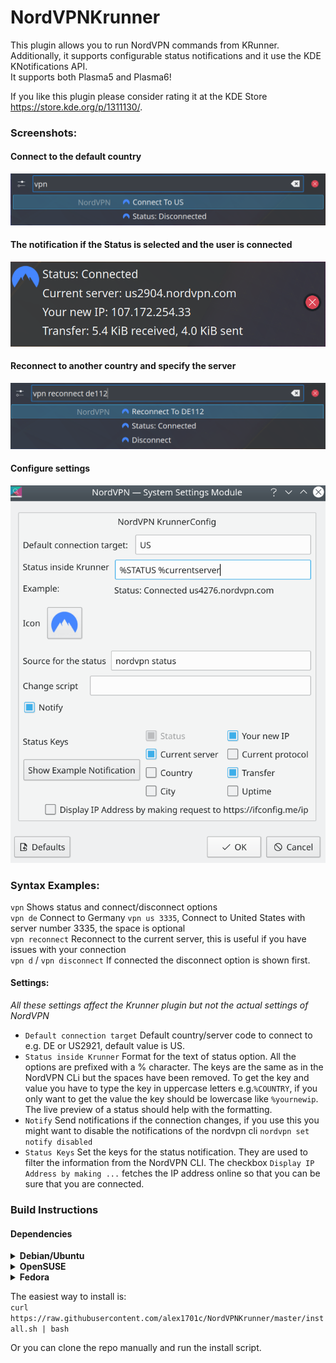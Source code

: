 # NordVPNKrunner 

This plugin allows you to run NordVPN commands from KRunner.
Additionally, it supports configurable status notifications and it use the 
KDE KNotifications API.  
It supports both Plasma5 and Plasma6!

If you like this plugin please consider rating it at the KDE Store https://store.kde.org/p/1311130/.  

### Screenshots:
#### Connect to the default country
![Connect to default country](https://raw.githubusercontent.com/alex1701c/Screenshots/master/NordVPNKrunner/connect_default.png)
#### The notification if the Status is selected and the user is connected
![Notification if Status: Connected is selected](https://raw.githubusercontent.com/alex1701c/Screenshots/master/NordVPNKrunner/connected_notification.png)
#### Reconnect to another country and specify the server
![Reconnect to other county with specific server](https://raw.githubusercontent.com/alex1701c/Screenshots/master/NordVPNKrunner/reconnect_other_country_with_server.png)
#### Configure settings
![Configure settings in GUI](https://raw.githubusercontent.com/alex1701c/Screenshots/master/NordVPNKrunner/formatting_example.png)

### Syntax Examples:

`vpn` Shows status and connect/disconnect options  
`vpn de` Connect to Germany
`vpn us 3335`, Connect to United States with server number 3335, the space is optional  
`vpn reconnect` Reconnect to the current server, this is useful if you have issues with your connection  
`vpn d` / `vpn disconnect` If connected the disconnect option is shown first.  

#### Settings:

*All these settings affect the Krunner plugin but not the actual settings of NordVPN*

* `Default connection target` Default country/server code to connect to e.g. DE or US2921, default value is US.
* `Status inside Krunner` Format for the text of status option. All the options are prefixed with a % character.
The keys are the same as in the NordVPN CLi but the spaces have been removed. To get the key and value you have to type the key in uppercase letters e.g.`%COUNTRY`,
if you only want to get the value the key should be lowercase like `%yournewip`. The live preview of a status should help with the formatting.
* `Notify` Send notifications if the connection changes, if you use this you might want to disable the notifications
of the nordvpn cli `nordvpn set notify disabled`
* `Status Keys` Set the keys for the status notification. They are used to filter the information from the NordVPN CLI.
The checkbox `Display IP Address by making ...` fetches the IP address online so that you can be sure that you are connected.  

### Build Instructions

#### Dependencies 

<details>
<summary><b>Debian/Ubuntu</b></summary>

Plasma5:  
```bash install-ubuntu-plasma5
sudo apt install git cmake extra-cmake-modules build-essential gettext libkf5runner-dev libkf5i18n-dev libkf5kcmutils-dev libkf5notifications-dev qtdeclarative5-dev libkf5dbusaddons-bin
```
Plasma6:  
```bash install-ubuntu-plasma6
sudo apt install git cmake extra-cmake-modules build-essential gettext libkf6runner-dev libkf6i18n-dev libkf6kcmutils-dev libkf6notifications-dev libkf6dbusaddons-bin
```

</details>

<details>
<summary><b>OpenSUSE</b></summary>

Plasma5:  
```bash install-opensuse-plasma5
sudo zypper install git cmake gettext-tools libQt5Network-devel extra-cmake-modules ki18n-devel krunner-devel kcmutils-devel knotifications-devel kdbusaddons-tools
```
Plasma6:  
```bash install-opensuse-plasma6
sudo zypper install git cmake gettext-tools qt6-network-devel kf6-extra-cmake-modules kf6-ki18n-devel kf6-krunner-devel kf6-kcmutils-devel kf6-knotifications-devel kf6-kdbusaddons-tools
```

</details>

<details>
<summary><b>Fedora</b></summary>

Plasma5:  
```bash install-fedora-plasma5
sudo dnf install git cmake gettext extra-cmake-modules kf5-ki18n-devel kf5-krunner-devel kf5-kcmutils-devel kf5-knotifications-devel
```
Plasma6:  
```bash install-fedora-plasma6
sudo dnf install git cmake gettext extra-cmake-modules kf6-ki18n-devel kf6-krunner-devel kf6-kcmutils-devel kf6-knotifications-devel
```

</details>

The easiest way to install is:  
`curl https://raw.githubusercontent.com/alex1701c/NordVPNKrunner/master/install.sh | bash`  

Or you can clone the repo manually and run the install script.
